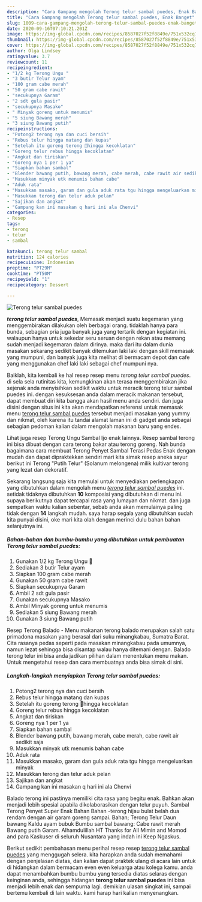 ```yaml
---
description: "Cara Gampang mengolah Terong telur sambal puedes, Enak Banget"
title: "Cara Gampang mengolah Terong telur sambal puedes, Enak Banget"
slug: 1009-cara-gampang-mengolah-terong-telur-sambal-puedes-enak-banget
date: 2020-09-16T07:10:21.201Z
image: https://img-global.cpcdn.com/recipes/8587027f52f8849e/751x532cq70/terong-telur-sambal-puedes-foto-resep-utama.jpg
thumbnail: https://img-global.cpcdn.com/recipes/8587027f52f8849e/751x532cq70/terong-telur-sambal-puedes-foto-resep-utama.jpg
cover: https://img-global.cpcdn.com/recipes/8587027f52f8849e/751x532cq70/terong-telur-sambal-puedes-foto-resep-utama.jpg
author: Olga Lindsey
ratingvalue: 3.7
reviewcount: 11
recipeingredient:
- "1/2 kg Terong Ungu "
- "3 butir Telur ayam"
- "100 gram cabe merah"
- "50 gram cabe rawit"
- "secukupnya Garam"
- "2 sdt gula pasir"
- "secukupnya Masako"
- " Minyak goreng untuk menumis"
- "5 siung Bawang merah"
- "3 siung Bawang putih"
recipeinstructions:
- "Potong2 terong nya dan cuci bersih"
- "Rebus telur hingga matang dan kupas"
- "Setelah itu goreng terong 🍆hingga kecoklatan"
- "Goreng telur rebus hingga kecoklatan"
- "Angkat dan tiriskan"
- "Goreng nya 1 per 1 ya"
- "Siapkan bahan sambal"
- "Blender bawang putih, bawang merah, cabe merah, cabe rawit air sedikit saja"
- "Masukkan minyak utk menumis bahan cabe"
- "Aduk rata"
- "Masukkan masako, garam dan gula aduk rata tgu hingga mengeluarkan minyak"
- "Masukkan terong dan telur aduk pelan"
- "Sajikan dan angkat"
- "Gampang kan ini masakan q hari ini ala Chenvi"
categories:
- Resep
tags:
- terong
- telur
- sambal

katakunci: terong telur sambal 
nutrition: 124 calories
recipecuisine: Indonesian
preptime: "PT29M"
cooktime: "PT50M"
recipeyield: "1"
recipecategory: Dessert

---
```



![Terong telur sambal puedes](https://img-global.cpcdn.com/recipes/8587027f52f8849e/751x532cq70/terong-telur-sambal-puedes-foto-resep-utama.jpg)

<b><i>terong telur sambal puedes</i></b>, Memasak menjadi suatu kegemaran yang menggembirakan dilakukan oleh berbagai orang. tidaklah hanya para bunda, sebagian pria juga banyak juga yang tertarik dengan kegiatan ini. walaupun hanya untuk sekedar seru seruan dengan rekan atau memang sudah menjadi kegemaran dalam dirinya. maka dari itu dalam dunia masakan sekarang sedikit banyak ditemukan laki laki dengan skill memasak yang mumpuni, dan banyak juga kita melihat di bermacam depot dan cafe yang menggunakan chef laki laki sebagai chef mumpuni nya.

Baiklah, kita kembali ke hal resep resep menu <i>terong telur sambal puedes</i>. di sela sela rutinitas kita, kemungkinan akan terasa menggembirakan jika sejenak anda menyisihkan sedikit waktu untuk meracik terong telur sambal puedes ini. dengan kesuksesan anda dalam meracik makanan tersebut, dapat membuat diri kita bangga akan hasil menu anda sendiri. dan juga disini dengan situs ini kita akan mendapatkan referensi untuk memasak menu <u>terong telur sambal puedes</u> tersebut menjadi masakan yang yummy dan nikmat, oleh karena itu tandai alamat laman ini di gadget anda sebagai sebagian pedoman kalian dalam mengolah makanan baru yang endes.

Lihat juga resep Terong Ungu Sambal Ijo enak lainnya. Resep sambal terong ini bisa dibuat dengan cara terong bakar atau terong goreng. Nah bunda bagaimana cara membuat Terong Penyet Sambal Terasi Pedas Enak dengan mudah dan dapat dipraktekkan sendiri mari kita simak resep aneka sayur berikut ini  Terong &#34;Putih Telur&#34; (Solanum melongena) milik kultivar terong yang lezat dan dekoratif.


Sekarang langsung saja kita memulai untuk menyediakan perlengkapan yang dibutuhkan dalam mengolah menu <u><i>terong telur sambal puedes</i></u> ini. setidak tidaknya dibutuhkan <b>10</b> komposisi yang dibutuhkan di menu ini. supaya berikutnya dapat tercapai rasa yang lumayan dan nikmat. dan juga sempatkan waktu kalian sebentar, sebab anda akan memulainya paling tidak dengan <b>14</b> langkah mudah. saya harap segala yang dibutuhkan sudah kita punyai disini, oke mari kita olah dengan merinci dulu bahan bahan selanjutnya ini.

<!--inarticleads1-->

##### Bahan-bahan dan bumbu-bumbu yang dibutuhkan untuk pembuatan Terong telur sambal puedes:

1. Gunakan 1/2 kg Terong Ungu 🍆
1. Sediakan 3 butir Telur ayam
1. Siapkan 100 gram cabe merah
1. Gunakan 50 gram cabe rawit
1. Siapkan secukupnya Garam
1. Ambil 2 sdt gula pasir
1. Gunakan secukupnya Masako
1. Ambil  Minyak goreng untuk menumis
1. Sediakan 5 siung Bawang merah
1. Gunakan 3 siung Bawang putih


Resep Terong Balado - Menu makanan terong balado merupakan salah satu primadona masakan yang berasal dari suku minangkabau, Sumatra Barat. Cita rasanya pedas seperti pada masakan minangkabau pada umumnya, namun lezat sehingga bisa disantap walau hanya ditemani dengan. Balado terong telur ini bisa anda jadikan pilihan dalam menentukan menu makan. Untuk mengetahui resep dan cara membuatnya anda bisa simak di sini. 

<!--inarticleads2-->

##### Langkah-langkah menyiapkan Terong telur sambal puedes:

1. Potong2 terong nya dan cuci bersih
1. Rebus telur hingga matang dan kupas
1. Setelah itu goreng terong 🍆hingga kecoklatan
1. Goreng telur rebus hingga kecoklatan
1. Angkat dan tiriskan
1. Goreng nya 1 per 1 ya
1. Siapkan bahan sambal
1. Blender bawang putih, bawang merah, cabe merah, cabe rawit air sedikit saja
1. Masukkan minyak utk menumis bahan cabe
1. Aduk rata
1. Masukkan masako, garam dan gula aduk rata tgu hingga mengeluarkan minyak
1. Masukkan terong dan telur aduk pelan
1. Sajikan dan angkat
1. Gampang kan ini masakan q hari ini ala Chenvi


Balado terong ini pastinya memiliki cita rasa yang begitu enak. Bahkan akan menjadi lebih spesial apabila dikolaborasikan dengan telur puyuh. Sambal Terong Penyet Super Enak Bahan Bahan -terong hijau bulat belah dua rendam dengan air garam goreng sampai. Bahan; Terong Telur Daun bawang Kaldu ayam bubuk Bumbu sambal bawang: Cabe rawit merah Bawang putih Garam. Alhamdulillah HT Thanks for All Mimin and Momod and para Kaskuser di seluruh Nusantara yang indah ini Keep Ngaskus. 

Berikut sedikit pembahasan menu perihal resep resep <u>terong telur sambal puedes</u> yang menggugah selera. kita harapkan anda sudah memahami dengan penjelasan diatas, dan kalian dapat praktek ulang di acara lain untuk di hidangkan dalam bermacam even even keluarga atau kolega kamu. anda dapat menambahkan bumbu bumbu yang tersedia diatas selaras dengan keinginan anda, sehingga hidangan <b>terong telur sambal puedes</b> ini bisa menjadi lebih enak dan sempurna lagi. demikian ulasan singkat ini, sampai bertemu kembali di lain waktu. kami harap hari kalian menyenangkan.
